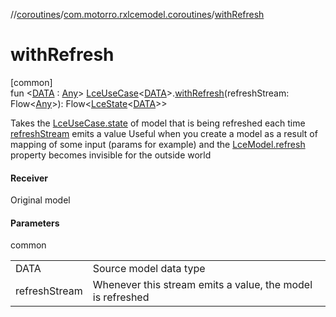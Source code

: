 //[coroutines](../../index.md)/[com.motorro.rxlcemodel.coroutines](index.md)/[withRefresh](with-refresh.md)

# withRefresh

[common]\
fun &lt;[DATA](with-refresh.md) : [Any](https://kotlinlang.org/api/latest/jvm/stdlib/kotlin/-any/index.html)&gt; [LceUseCase](-lce-use-case/index.md)&lt;[DATA](with-refresh.md)&gt;.[withRefresh](with-refresh.md)(refreshStream: Flow&lt;[Any](https://kotlinlang.org/api/latest/jvm/stdlib/kotlin/-any/index.html)&gt;): Flow&lt;[LceState](../../../lce/lce/com.motorro.rxlcemodel.lce/-lce-state/index.md)&lt;[DATA](with-refresh.md)&gt;&gt;

Takes the [LceUseCase.state](-lce-use-case/state.md) of model that is being refreshed each time [refreshStream](with-refresh.md) emits a value Useful when you create a model as a result of mapping of some input (params for example) and the [LceModel.refresh](../../../coroutines/com.motorro.rxlcemodel.coroutines/-lce-model/refresh.md) property becomes invisible for the outside world

#### Receiver

Original model

#### Parameters

common

| | |
|---|---|
| DATA | Source model data type |
| refreshStream | Whenever this stream emits a value, the model is refreshed |
